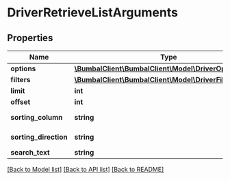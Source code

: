 # DriverRetrieveListArguments

## Properties
Name | Type | Description | Notes
------------ | ------------- | ------------- | -------------
**options** | [**\BumbalClient\BumbalClient\Model\DriverOptionsModel**](DriverOptionsModel.md) |  | [optional] 
**filters** | [**\BumbalClient\BumbalClient\Model\DriverFiltersModel**](DriverFiltersModel.md) |  | [optional] 
**limit** | **int** |  | [optional] 
**offset** | **int** |  | [optional] 
**sorting_column** | **string** | Sorting Column | [optional] 
**sorting_direction** | **string** | Sorting Direction | [optional] 
**search_text** | **string** |  | [optional] 

[[Back to Model list]](../README.md#documentation-for-models) [[Back to API list]](../README.md#documentation-for-api-endpoints) [[Back to README]](../README.md)


